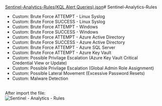 [Sentinel-Analytics-Rules(KQL Alert Queries).json](https://github.com/AndrewTanga/Sentinel-Analytics-Rules/files/14750807/Sentinel-Analytics-Rules.KQL.Alert.Queries.json)# Sentinel-Analytics-Rules

- Custom: Brute Force ATTEMPT - Linux Syslog
- Custom: Brute Force SUCCESS - Linux Syslog
- Custom: Brute Force ATTEMPT - Windows
- Custom: Brute Force SUCCESS - Windows
- Custom: Brute Force ATTEMPT - Azure Active Directory
- Custom: Brute Force SUCCESS - Azure Active Directory
- Custom: Brute Force ATTEMPT - Azure SQL Server
- Custom: Brute Force ATTEMPT - Azure Key Vault
- Custom: Possible Privilage Escalation (Azure Key Vault Critical Credential View or Update)
- Custom: Possible Privilage Escalation (Global Admin Role Assignment)
- Custom: Possible Lateral Movement (Excessive Password Resets)
- Custom: Malware Detection

<br>After import the file:<br>
![Sentinel - Analytics - Rules](https://github.com/AndrewTanga/Sentinel-Analytics-Rules/assets/93886645/1f62c6e8-ef6e-403b-acc2-4def35d194bd)


